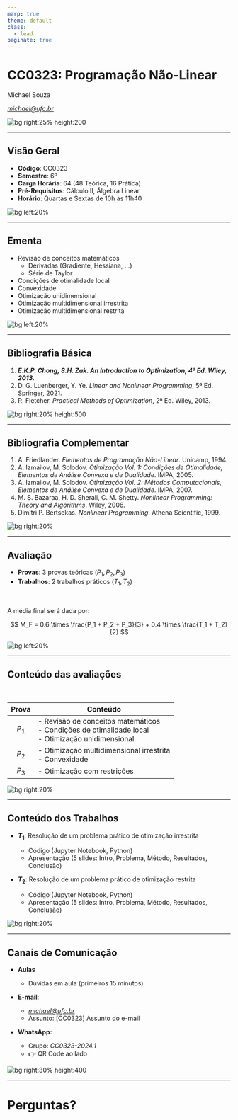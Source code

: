 ```yaml
---
marp: true
theme: default
class: 
  - lead
paginate: true
---
```


<style>
  /* Adjusted custom class for centering tables */
  .table-center table {
    margin-left: auto;
    margin-right: auto;
    display: block;
  }
</style>

# CC0323: Programação Não-Linear
Michael Souza

*michael@ufc.br*

![bg right:25% height:200](figures/ufc_logo.png)

---
## Visão Geral

- **Código**: CC0323
- **Semestre**: 6º
- **Carga Horária**: 64 (48 Teórica, 16 Prática)
- **Pré-Requisitos**: Cálculo II, Álgebra Linear
- **Horário**: Quartas e Sextas de 10h às 11h40

![bg left:20%](figures/rural_landscape.webp)

---

## Ementa

- Revisão de conceitos matemáticos
    - Derivadas (Gradiente, Hessiana, ...)
    - Série de Taylor
- Condições de otimalidade local
- Convexidade
- Otimização unidimensional
- Otimização multidimensional irrestrita
- Otimização multidimensional restrita

![bg left:20%](figures/target.webp)

---

## Bibliografia Básica

1. ***E.K.P. Chong, S.H. Zak. *An Introduction to Optimization*, 4ª Ed. Wiley, 2013.***
2. D. G. Luenberger, Y. Ye. *Linear and Nonlinear Programming*, 5ª Ed. Springer, 2021.
3. R. Fletcher. *Practical Methods of Optimization*, 2ª Ed. Wiley, 2013.

![bg right:20% height:500](figures/books_basic.png)

---

## Bibliografia Complementar

1. A. Friedlander. *Elementos de Programação Não-Linear*. Unicamp, 1994.
2. A. Izmailov, M. Solodov. *Otimização Vol. 1: Condições de Otimalidade, Elementos de Análise Convexa e de Dualidade*. IMPA, 2005.
3. A. Izmailov, M. Solodov. *Otimização Vol. 2: Métodos Computacionais, Elementos de Análise Convexa e de Dualidade*. IMPA, 2007.
4. M. S. Bazaraa, H. D. Sherali, C. M. Shetty. *Nonlinear Programming: Theory and Algorithms*. Wiley, 2006.
5. Dimitri P. Bertsekas. *Nonlinear Programming*. Athena Scientific, 1999.

![bg right:20% ](figures/books_pile.webp)

---

## Avaliação

- **Provas**: 3 provas teóricas ($P_1, P_2, P_3$)
- **Trabalhos**: 2 trabalhos práticos ($T_1, T_2$)

<br>

A média final será dada por:
<br>

$$ M_F = 0.6 \times \frac{P_1 + P_2 + P_3}{3} + 0.4 \times \frac{T_1 + T_2}{2} $$

![bg left:20%](figures/exam.jpg)

---

<!-- _class: lead -->
## Conteúdo das avaliações
<br>
<div style="margin-left: auto; margin-right: auto;">

| Prova | Conteúdo |
|:-----:|----------|
| $P_1$    | - Revisão de conceitos matemáticos<br>- Condições de otimalidade local<br>- Otimização unidimensional |
| $P_2$    | - Otimização multidimensional irrestrita<br>- Convexidade |
| $P_3$    | - Otimização com restrições |
</div>

![bg right:20%](figures/exam_content.jpg)

---

## Conteúdo dos Trabalhos

- **$T_1$**: Resolução de um problema prático de otimização irrestrita
    - Código (Jupyter Notebook, Python)
    - Apresentação (5 slides: Intro, Problema, Método, Resultados, Conclusão)
    
- **$T_2$**: Resolução de um problema prático de otimização restrita
    - Código (Jupyter Notebook, Python)
    - Apresentação (5 slides: Intro, Problema, Método, Resultados, Conclusão)


![bg right:20%](figures/exam_content.jpg)

--- 

## Canais de Comunicação

- **Aulas**
    - Dúvidas em aula (primeiros 15 minutos)    

- **E-mail**: 
    - *michael@ufc.br*
    - Assunto: [CC0323] Assunto do e-mail    

- **WhatsApp:** 
  - Grupo: *CC0323-2024.1*
  - :point_right: QR Code ao lado
  
![bg right:30% height:400](figures/qrcode_whatsapp.png)

---

<style scoped>
  section {
    background-color: orange;
  }
</style>

# Perguntas?
